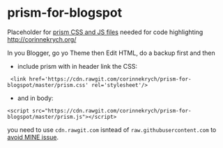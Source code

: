 # prism-for-blogspot
Placeholder for [prism CSS and JS files](http://prismjs.com/download.html) needed for code highlighting http://corinnekrych.org/ 

In you Blogger, go yo Theme then Edit HTML, do a backup first and then

* include prism with in header link the CSS:
```
 <link href='https://cdn.rawgit.com/corinnekrych/prism-for-blogspot/master/prism.css' rel='stylesheet'/>
```
* and in body:
```
<script src="https://cdn.rawgit.com/corinnekrych/prism-for-blogspot/master/prism.js"></script>
```
you need to use `cdn.rawgit.com` isntead of `raw.githubusercontent.com` to [avoid MINE issue](http://stackoverflow.com/questions/17341122/link-and-execute-external-javascript-file-hosted-on-github).
